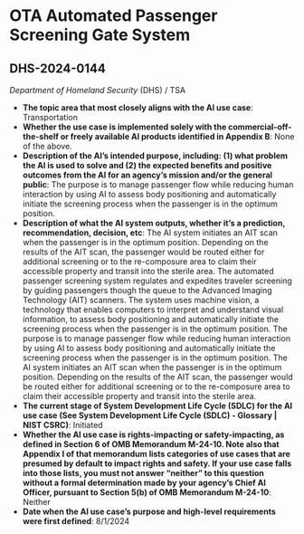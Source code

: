 # OTA Automated Passenger Screening Gate System
## DHS-2024-0144
_Department of Homeland Security_ (DHS) / TSA


+ **The topic area that most closely aligns with the AI use case**: Transportation
+ **Whether the use case is implemented solely with the commercial-off-the-shelf or freely available AI products identified in Appendix B**: None of the above.
+ **Description of the AI’s intended purpose, including: (1) what problem the AI is used to solve and (2) the expected benefits and positive outcomes from the AI for an agency’s mission and/or the general public**: The purpose is to manage passenger flow while reducing human interaction by using AI to assess body positioning and automatically initiate the screening process when the passenger is in the optimum position.
+ **Description of what the AI system outputs, whether it’s a prediction, recommendation, decision, etc**: The AI system initiates an AIT scan when the passenger is in the optimum position. Depending on the results of the AIT scan, the passenger would be routed either for additional screening or to the re-composure area to claim their accessible property and transit into the sterile area.
The automated passenger screening system regulates and expedites traveler screening by guiding passengers though the queue to the Advanced Imaging Technology (AIT) scanners. The system uses machine vision, a technology that enables computers to interpret and understand visual information, to assess body positioning and automatically initiate the screening process when the passenger is in the optimum position. The purpose is to manage passenger flow while reducing human interaction by using AI to assess body positioning and automatically initiate the screening process when the passenger is in the optimum position. The AI system initiates an AIT scan when the passenger is in the optimum position. Depending on the results of the AIT scan, the passenger would be routed either for additional screening or to the re-composure area to claim their accessible property and transit into the sterile area.
+ **The current stage of System Development Life Cycle (SDLC) for the AI use case (See System Development Life Cycle (SDLC) - Glossary | NIST CSRC)**: Initiated
+ **Whether the AI use case is rights-impacting or safety-impacting, as defined in Section 6 of OMB Memorandum M-24-10. Note also that Appendix I of that memorandum lists categories of use cases that are presumed by default to impact rights and safety. If your use case falls into those lists, you must not answer “neither” to this question without a formal determination made by your agency’s Chief AI Officer, pursuant to Section 5(b) of OMB Memorandum M-24-10**: Neither
+ **Date when the AI use case’s purpose and high-level requirements were first defined**: 8/1/2024